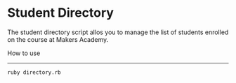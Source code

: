 Student Directory
=================

The student directory script allos you to manage the list of students enrolled on the course at Makers Academy.

How to use

----------

```shell
ruby directory.rb
```
